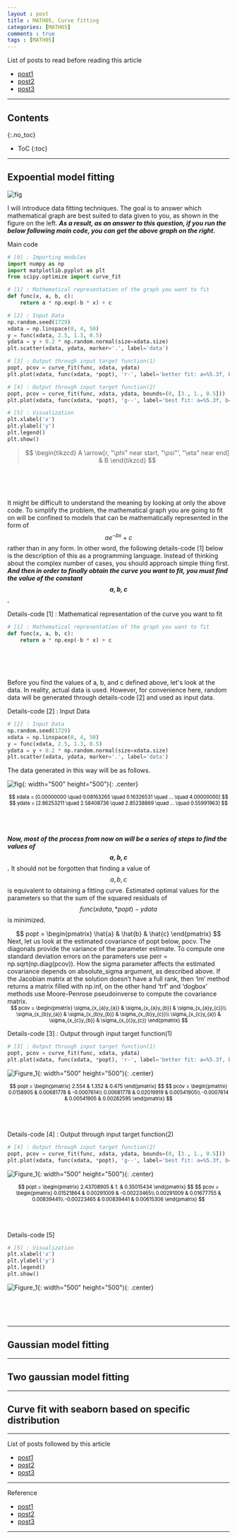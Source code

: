 ```yaml
---
layout : post
title : MATH05, Curve fitting
categories: [MATH05]
comments : true
tags : [MATH05]
---
```


List of posts to read before reading this article
- <a href='https://userdyk-github.github.io/'>post1</a>
- <a href='https://userdyk-github.github.io/'>post2</a>
- <a href='https://userdyk-github.github.io/'>post3</a>

---

## Contents
{:.no_toc}

* ToC
{:toc}

---

## **Expoential model fitting**

![fig](https://user-images.githubusercontent.com/52376448/63042334-b80aca00-bf04-11e9-8ca9-4c2923b720df.png)

I will introduce data fitting techniques. The goal is to answer which mathematical graph are best suited to data given to you, as shown in the figure on the left. ***As a result, as an answer to this question, if you run the below following main code, you can get the above graph on the right.*** 

<dl>
<dt class='frame1'>Main code</dt>
</dl>

```python
# [0] : Importing modules
import numpy as np
import matplotlib.pyplot as plt
from scipy.optimize import curve_fit

# [1] : Mathematical representation of the graph you want to fit
def func(x, a, b, c):
    return a * np.exp(-b * x) + c

# [2] : Input Data
np.random.seed(1729)
xdata = np.linspace(0, 4, 50)
y = func(xdata, 2.5, 1.3, 0.5)
ydata = y + 0.2 * np.random.normal(size=xdata.size)
plt.scatter(xdata, ydata, marker='.', label='data')

# [3] : Output through input target function(1)
popt, pcov = curve_fit(func, xdata, ydata)
plt.plot(xdata, func(xdata, *popt), 'r-', label='better fit: a=%5.3f, b=%5.3f, c=%5.3f' % tuple(popt))

# [4] : Output through input target function(2)
popt, pcov = curve_fit(func, xdata, ydata, bounds=(0, [3., 1., 0.5]))
plt.plot(xdata, func(xdata, *popt), 'g--', label='best fit: a=%5.3f, b=%5.3f, c=%5.3f' % tuple(popt))

# [5] : Visualization
plt.xlabel('x')
plt.ylabel('y')
plt.legend()
plt.show()
```

> $$ \begin{tikzcd}
> A \arrow[r, "\phi" near start, "\psi"', "\eta" near end] & B
> \end{tikzcd} $$


<br><br><br>





It might be difficult to understand the meaning by looking at only the above code. To simplify the problem, the mathematical graph you are going to fit on will be confined to models that can be mathematically represented in the form of $$ a e^{-bx} + c $$ rather than in any form. In other word, the following details-code [1] below is the description of this as a programming language. Instead of thinking about the complex number of cases, you should approach simple thing first. ***And then in order to finally obtain the curve you want to fit, you must find the value of the constant $$ a, b, c $$.***

<dl>
<dt class='frame2'>Details-code [1] : Mathematical representation of the curve you want to fit</dt>
</dl>

```python
# [1] : Mathematical representation of the graph you want to fit
def func(x, a, b, c):
    return a * np.exp(-b * x) + c
```

<br><br><br>



Before you find the values of a, b, and c defined above, let's look at the data. In reality, actual data is used. However, for convenience here, random data will be generated through details-code [2] and used as input data.



<dl>
<dt class='frame2'>Details-code [2] : Input Data</dt>
</dl>

```python
# [2] : Input Data
np.random.seed(1729)
xdata = np.linspace(0, 4, 50)
y = func(xdata, 2.5, 1.3, 0.5)
ydata = y + 0.2 * np.random.normal(size=xdata.size)
plt.scatter(xdata, ydata, marker='.', label='data')
```
The data generated in this way will be as follows. <br>

![fig](https://user-images.githubusercontent.com/52376448/63051109-7c2d3000-bf17-11e9-84ae-612bb7646240.png){: width="500" height="500"){: .center}

<div style="color:black; font-size: 80%; text-align: center;">
$$ xdata = [0.00000000 \quad 0.08163265 \quad 0.16326531 \quad ... \quad 4.00000000] $$ 
$$ ydata = [2.86253211 \quad 2.58408736 \quad 2.85238869 \quad ... \quad 0.55991963] $$ 
</div>
<br><br><br>


***Now, most of the process from now on will be a series of steps to find the values of $$ a, b, c $$.*** It should not be forgotten that finding a value of $$ a,b,c $$ is equivalent to obtaining a fitting curve. Estimated optimal values for the parameters so that the sum of the squared residuals of $$ func(xdata, *popt) - ydata $$ is minimized. <br>
<div style="font-size: 100%; text-align: center;">$$ popt = \begin{pmatrix} \hat{a} & \hat{b} & \hat{c} \end{pmatrix} $$</div>
Next, let us look at the estimated covariance of popt below, pocv. The diagonals provide the variance of the parameter estimate. To compute one standard deviation errors on the parameters use perr = np.sqrt(np.diag(pcov)). How the sigma parameter affects the estimated covariance depends on absolute_sigma argument, as described above. If the Jacobian matrix at the solution doesn’t have a full rank, then ‘lm’ method returns a matrix filled with np.inf, on the other hand ‘trf’ and ‘dogbox’ methods use Moore-Penrose pseudoinverse to compute the covariance matrix. <br>
<div style="color:black; font-size: 80%; text-align: center;">
$$ pcov =
\begin{pmatrix}
\sigma_{x_{a}y_{a}} & \sigma_{x_{a}y_{b}} & \sigma_{x_{a}y_{c}}\\
\sigma_{x_{b}y_{a}} & \sigma_{x_{b}y_{b}} & \sigma_{x_{b}y_{c}}\\
\sigma_{x_{c}y_{a}} & \sigma_{x_{c}y_{b}} & \sigma_{x_{c}y_{c}}
\end{pmatrix} $$ <br>
</div>

<dl>
<dt class='frame2'>Details-code [3] : Output through input target function(1)</dt>
</dl>

```python
# [3] : Output through input target function(1)
popt, pcov = curve_fit(func, xdata, ydata)
plt.plot(xdata, func(xdata, *popt), 'r-', label='better fit: a=%5.3f, b=%5.3f, c=%5.3f' % tuple(popt))
```

![Figure_1](https://user-images.githubusercontent.com/52376448/63059979-d46e2d00-bf2b-11e9-91e5-6d82858fb574.png){: width="500" height="500"){: .center}

<div style="color:black; font-size: 80%; text-align: center;">
$$ popt = \begin{pmatrix} 2.554 & 1.352 & 0.475 \end{pmatrix} $$
$$ pcov =
\begin{pmatrix}
0.0158905 & 0.00681778 & -0.0007614\\
0.00681778 & 0.02019919 & 0.00541905\\
-0.0007614 & 0.00541905 & 0.00282595
\end{pmatrix} $$ 
</div>
<br><br><br>





<dl>
<dt class='frame2'>Details-code [4] : Output through input target function(2)</dt>
</dl>

```python
# [4] : Output through input target function(2)
popt, pcov = curve_fit(func, xdata, ydata, bounds=(0, [3., 1., 0.5]))
plt.plot(xdata, func(xdata, *popt), 'g--', label='best fit: a=%5.3f, b=%5.3f, c=%5.3f' % tuple(popt))
```

![Figure_1](https://user-images.githubusercontent.com/52376448/63060885-6aa35280-bf2e-11e9-88ee-fd20844eee4f.png){: width="500" height="500"){: .center}


<div style="color:black; font-size: 80%; text-align: center;">
$$ popt = \begin{pmatrix} 2.43708905 & 1. & 0.35015434 \end{pmatrix} $$
$$ pcov =
\begin{pmatrix}
0.01521864 & 0.00291009 & -0.00223465\\
0.00291009 & 0.01677755 & 0.00839441\\
-0.00223465 & 0.00839441 & 0.00615306
\end{pmatrix} $$ 
</div>
<br><br><br>

<dl>
<dt class='frame2'>Details-code [5]</dt>
</dl>

```python
# [5] : Visualization
plt.xlabel('x')
plt.ylabel('y')
plt.legend()
plt.show()
```

![Figure_1](https://user-images.githubusercontent.com/52376448/63061205-50b63f80-bf2f-11e9-989f-e705b7811169.png){: width="500" height="500"){: .center}

<br><br><br>

 


---

## **Gaussian model fitting**

---

## **Two gaussian model fitting**


---

## **Curve fit with seaborn based on specific distribution**

---

List of posts followed by this article
- [post1](https://userdyk-github.github.io/)
- <a href='https://userdyk-github.github.io/'>post2</a>
- <a href='https://userdyk-github.github.io/'>post3</a>

---

Reference
- [post1](https://userdyk-github.github.io/)
- <a href='https://userdyk-github.github.io/'>post2</a>
- <a href='https://userdyk-github.github.io/'>post3</a>

---
